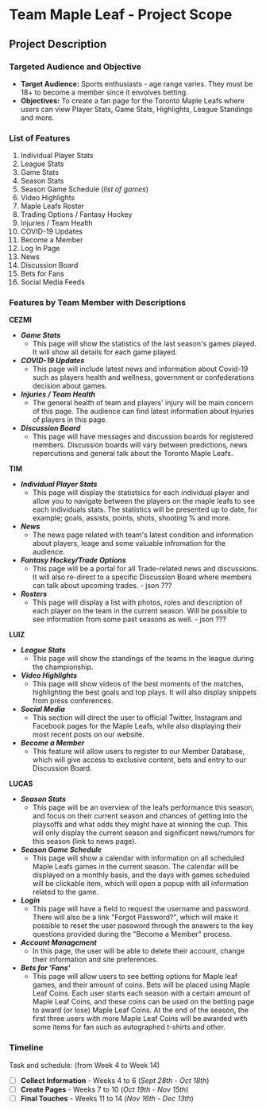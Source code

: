 # Team Maple Leaf - Project Scope
## Project Description

### Targeted Audience and Objective
* **Target Audience:** 
Sports enthusiasts - age range varies. They must be 18+ to become a member since it envolves betting.
* **Objectives:**
To create a fan page for the Toronto Maple Leafs where users can view Player Stats, Game Stats, Highlights, League Standings and more.

### List of Features
1. Individual Player Stats 
2. League Stats
3. Game Stats 
4. Season Stats 
5. Season Game Schedule (_list of games_)
6. Video Highlights
7. Maple Leafs Roster
8. Trading Options / Fantasy Hockey
9. Injuries / Team Health
10. COVID-19 Updates 
11. Become a Member 
12. Log In Page
13. News
14. Discussion Board 
15. Bets for Fans 
16. Social Media Feeds

### Features by Team Member with Descriptions

**CEZMI** 
* **_Game Stats_**
  * This page will show the statistics of the last season's games played. It will show all details for each game played.  
* **_COVID-19 Updates_** 
  * This page will include latest news and information about Covid-19 such as players health and wellness, government or confederations decision about games.
* **_Injuries / Team Health_** 
  * The general health of team and players' injury will be main concern of this page. The audience can find latest information about injuries of players in this page.
* **_Discussion Board_** 
  * This page will have messages and discussion boards for registered members. Discussion boards will vary between predictions, news repercutions and general talk about the Toronto Maple Leafs.

**TIM**
* **_Individual Player Stats_** 
  * This page will display the statistsics for each individual player and allow you to navigate between the players on the maple leafs to see each individuals stats. The statistics will be presented up to date, for example; goals, assists, points, shots, shooting % and more.
* **_News_**
  * The news page related with team's latest condition and information about players, leage and some valuable infromation for the audience.
* **_Fantasy Hockey/Trade Options_**
  * This page will be a portal for all Trade-related news and discussions. It will also re-direct to a specific Discussion Board where members can talk about upcoming trades. - json ???
* **_Rosters_**
  * This page will display a list with photos, roles and description of each player on the team in the current season. Will be possible to see information from some past seasons as well. - json ???

**LUIZ**
* **_League Stats_**
  * This page will show the standings of the teams in the league during the championship.
* **_Video Highlights_**
  * This page will show videos of the best moments of the matches, highlighting the best goals and top plays. It will also display snippets from press conferences.
* **_Social Media_**
  * This section will direct the user to official Twitter, Instagram and Facebook pages for the Maple Leafs, while also displaying their most recent posts on our website.
* **_Become a Member_**
  * This feature will allow users to register to our Member Database, which will give access to exclusive content, bets and entry to our Discussion Board.

**LUCAS**
* **_Season Stats_**
  * This page will be an overview of the leafs performance this season, and focus on their current season and chances of getting into the playsoffs and what odds they might have at winning the cup. This will only display the current season and significant news/rumors for this season (link to news page).
* **_Season Game Schedule_**
  * This page will show a calendar with information on all scheduled Maple Leafs games in the current season. The calendar will be displayed on a monthly basis, and the days with games scheduled will be clickable item, which will open a popup with all information related to the game.
* **_Login_**
  * This page will have a field to request the username and password. There will also be a link "Forgot Password?", which will make it possible to reset the user password through the answers to the key questions provided during the "Become a Member" process.
* **_Account Management_**
  * In this page, the user will be able to delete their account, change their information and site preferences.
* **_Bets for 'Fans'_**
  * This page will allow users to see betting options for Maple leaf games, and their amount of coins. Bets will be placed using Maple Leaf Coins. Each user starts each season with a certain amount of Maple Leaf Coins, and these coins can be used on the betting page to award (or lose) Maple Leaf Coins. At the end of the season, the first three users with more Maple Leaf Coins will be awarded with some items for fan such as autographed t-shirts and other. 

### Timeline
Task and schedule: (from Week 4 to Week 14)
- [ ] **Collect Information** - Weeks 4 to 6 (_Sept 28th - Oct 18th_) 
- [ ] **Create Pages** - Weeks 7 to 10 (_Oct 19th - Nov 15th_) 
- [ ] **Final Touches** - Weeks 11 to 14 (_Nov 16th - Dec 13th_)
